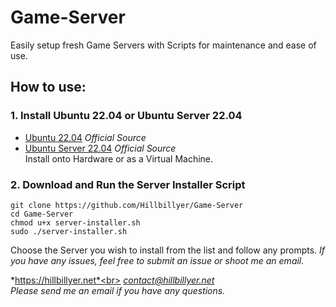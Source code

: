 # Game-Server
Easily setup fresh Game Servers with Scripts for maintenance and ease of use.

## How to use:

### 1. Install Ubuntu 22.04 or Ubuntu Server 22.04
- [Ubuntu 22.04](https://releases.ubuntu.com/22.04.3/ubuntu-22.04.3-desktop-amd64.iso) *Official Source*
- [Ubuntu Server 22.04](https://releases.ubuntu.com/22.04.3/ubuntu-22.04.3-live-server-amd64.iso) *Official Source*
<br> Install onto Hardware or as a Virtual Machine.
### 2. Download and Run the Server Installer Script
```
git clone https://github.com/Hillbillyer/Game-Server
cd Game-Server
chmod u+x server-installer.sh
sudo ./server-installer.sh
```
Choose the Server you wish to install from the list and follow any prompts.
*If you have any issues, feel free to submit an issue or shoot me an email.*

*https://hillbillyer.net*<br>
*contact@hillbillyer.net*<br>
*Please send me an email if you have any questions.*<br>